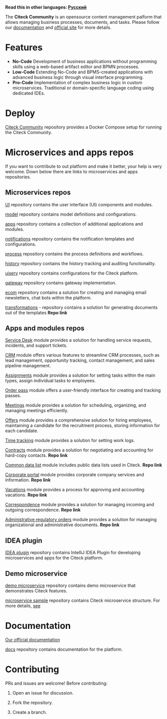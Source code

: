 **Read this in other languages: [Русский](README.MD)**

The **Citeck Community** is an opensource content management palform that allows managing business processes, documents, and tasks.
Please follow our [documentation](https://citeck-ecos.readthedocs.io/) and [official site](https://www.citeck.ru/) for more details.

# Features

* **No-Code** Development of business applications without programming skills using a web-based artifact editor and BPMN processes.
* **Low-Code** Extending No-Code and BPMS-created applications with advanced business logic through visual interface programming.
* **Pro-Code** Implementation of complex business logic in custom microservices. Traditional or domain-specific language coding using dedicated IDEs.

# Deploy

[Citeck Community](https://github.com/Citeck/citeck-community) repository provides a Docker Compose setup for running the Citeck Community.

# Microservices and apps repos

If you want to contribute to out platform and make it better, your help is very welcome. Down below there are links to microservices and apps repositories.

## Microservices repos

[UI](https://github.com/Citeck/ecos-ui) repository contains the user interface (UI) components and modules.

[model](https://github.com/Citeck/ecos-model) repository contains model definitions and configurations.

[apps](https://github.com/Citeck/ecos-apps)  repository contains a collection of additional applications and modules.

[notifications](https://github.com/Citeck/ecos-notifications) repository contains the notification templates and configurations.

[process](https://github.com/Citeck/ecos-process) repository contains the process definitions and workflows.

[history](https://github.com/Citeck/ecos-history) repository contains the history tracking and auditing functionality.

[uiserv](https://github.com/Citeck/ecos-uiserv) repository contains configurations for the Citeck platform.

[gateway](https://github.com/Citeck/ecos-gateway) repository contains gateway implementation.

[ecom](https://github.com/Citeck/ecos-ecom) repository contains a solution for creating and managing email newsletters, chat bots within the platform.

[transformations]() - repository contains a solution for generating documents out of the templates **Repo link**

## Apps and modules repos

[Service Desk](https://github.com/Citeck/ecos-service-desk) module provides a solution for handling service requests, incidents, and support tickets. 

[CRM](https://github.com/Citeck/ecos-crm) module offers various features to streamline CRM processes, such as lead management, opportunity tracking, contact management, and sales pipeline management.

[Assignments](https://github.com/Citeck/ecos-assignments) module provides a solution for setting tasks within the main types, assign individual tasks to employees.

[Order pass](https://github.com/Citeck/ecos-order-pass) module offers a user-friendly interface for creating and tracking passes. 

[Meetings](https://github.com/Citeck/ecos-meetings) module provides a  solution for scheduling, organizing, and managing meetings efficiently. 

[Offers](https://github.com/Citeck/ecos-offers) module provides a comprehensive solution for hiring employees, maintaining a candidate for the recruitment process, storing information for each candidate.

[Time tracking](https://github.com/Citeck/ecos-time-tracking) module provides a solution for setting work logs.

[Contracts]() module provides a solution for negotiating and accounting for hard-copy contacts. **Repo link**

[Common data list]() module includes public data lists used in Citeck. **Repo link**

[Corporate portal]() module provides corporate company services and information. **Repo link**

[Vacations]() module provides a process for approving and accounting vacations. **Repo link**

[Correspondence]() module provides a solution for managing incoming and outgoing correspondence. **Repo link**

[Administrative regulatory orders]() module provides a solution for managing organizational and administrative documents. **Repo link**

## IDEA plugin

[IDEA plugin](https://github.com/Citeck/ecos-idea-plugin) repository contains IntelliJ IDEA Plugin for developing microservices and apps for the Citeck platform.
	
## Demo microservice

[demo microservice](https://github.com/Citeck/ecos-demo-app) repository contains demo microservice that demonstrates Citeck features.

[microservice sample](https://github.com/Citeck/ecos-webapp-sample/tree/main/minimal-sample) repository contains Citeck microservice structure. For more details, [see](https://citeck-ecos.readthedocs.io/ru/latest/general/Microservices/new_microservice.html)
		
# Documentation

[Our official documentation](https://citeck-ecos.readthedocs.io/)

[docs](https://github.com/Citeck/ecos-docs) repository contains documentation for the platform.

# Contributing

PRs and issues are welcome! Before contributing:

1. Open an issue for discussion.

2. Fork the repository.

3. Create a branch.

